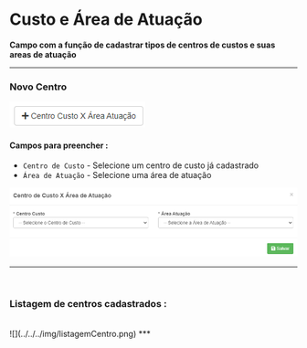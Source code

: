 # Custo e Área de Atuação
**Campo com a função de cadastrar tipos de centros de custos e suas areas de atuação**
***

### Novo Centro 

![](../../../img/novoCentroDeCustoXAtuacao.png)

#### **Campos para preencher :**

* `Centro de Custo` - Selecione um centro de custo já cadastrado
* `Área de Atuação` - Selecione uma área de atuação

![](../../../img/cadastroCentro.png)
***
<br>

### **Listagem de centros cadastrados :**
<br>
![](../../../img/listagemCentro.png)
***